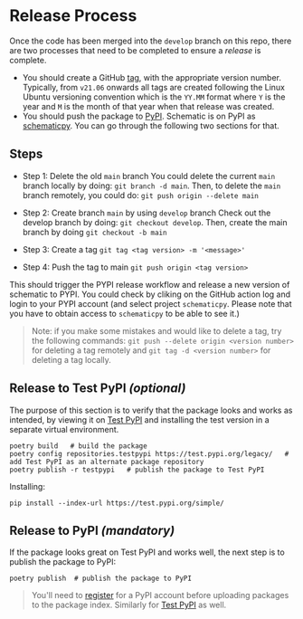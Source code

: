 # Release Process

Once the code has been merged into the `develop` branch on this repo, there are two processes that need to be completed to ensure a _release_ is complete.

- You should create a GitHub [tag](https://git-scm.com/book/en/v2/Git-Basics-Tagging), with the appropriate version number. Typically, from `v21.06` onwards all tags are created following the Linux Ubuntu versioning convention which is the `YY.MM` format where `Y` is the year and `M` is the month of that year when that release was created.
- You should push the package to [PyPI](https://pypi.org/). Schematic is on PyPI as [schematicpy](https://pypi.org/project/schematicpy/). You can go through the following two sections for that.

## Steps 
- Step 1: Delete the old `main` branch
You could delete the current `main` branch locally by doing: `git branch -d main`. Then, to delete the `main` branch remotely, you could do: `git push origin --delete main`

- Step 2: Create branch `main` by using `develop` branch
Check out the develop branch by doing: `git checkout develop`. Then, create the main branch by doing `git checkout -b main`

- Step 3: Create a tag
`git tag <tag version> -m '<message>'`

- Step 4: Push the tag to main
`git push origin <tag version>`

This should trigger the PYPI release workflow and release a new version of schematic to PYPI. You could check by cliking on the GitHub action log and login to your PYPI account (and select project `schematicpy`. Please note that you have to obtain access to `schematicpy` to be able to see it.)

>Note: if you make some mistakes and would like to delete a tag, try the following commands: `git push --delete origin <version number>` for deleting a tag remotely and `git tag -d <version number>` for deleting a tag locally. 


## Release to Test PyPI _(optional)_

The purpose of this section is to verify that the package looks and works as intended, by viewing it on [Test PyPI](https://test.pypi.org/) and installing the test version in a separate virtual environment.

```
poetry build   # build the package
poetry config repositories.testpypi https://test.pypi.org/legacy/   # add Test PyPI as an alternate package repository
poetry publish -r testpypi   # publish the package to Test PyPI
```

Installing:

```
pip install --index-url https://test.pypi.org/simple/
```

## Release to PyPI _(mandatory)_

If the package looks great on Test PyPI and works well, the next step is to publish the package to PyPI:

```
poetry publish  # publish the package to PyPI
```

> You'll need to [register](https://pypi.org/account/register/) for a PyPI account before uploading packages to the package index. Similarly for [Test PyPI](https://test.pypi.org/account/register/) as well.
